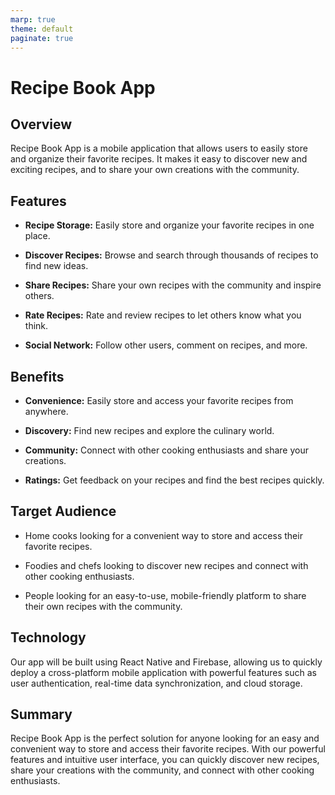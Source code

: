 ```yaml
---
marp: true
theme: default
paginate: true
---
```

# Recipe Book App

## Overview

Recipe Book App is a mobile application that allows users to easily store and organize their favorite recipes. It makes it easy to discover new and exciting recipes, and to share your own creations with the community.

## Features

- **Recipe Storage:** Easily store and organize your favorite recipes in one place.

- **Discover Recipes:** Browse and search through thousands of recipes to find new ideas.

- **Share Recipes:** Share your own recipes with the community and inspire others.

- **Rate Recipes:** Rate and review recipes to let others know what you think.

- **Social Network:** Follow other users, comment on recipes, and more.

## Benefits

- **Convenience:** Easily store and access your favorite recipes from anywhere.

- **Discovery:** Find new recipes and explore the culinary world.

- **Community:** Connect with other cooking enthusiasts and share your creations.

- **Ratings:** Get feedback on your recipes and find the best recipes quickly.

## Target Audience

- Home cooks looking for a convenient way to store and access their favorite recipes.

- Foodies and chefs looking to discover new recipes and connect with other cooking enthusiasts.

- People looking for an easy-to-use, mobile-friendly platform to share their own recipes with the community.

## Technology

Our app will be built using React Native and Firebase, allowing us to quickly deploy a cross-platform mobile application with powerful features such as user authentication, real-time data synchronization, and cloud storage.

## Summary

Recipe Book App is the perfect solution for anyone looking for an easy and convenient way to store and access their favorite recipes. With our powerful features and intuitive user interface, you can quickly discover new recipes, share your creations with the community, and connect with other cooking enthusiasts.
  